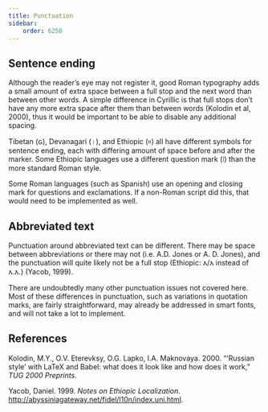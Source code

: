 ```yaml
---
title: Punctuation
sidebar:
    order: 6250
---
```


## Sentence ending

Although the reader’s eye may not register it, good Roman typography adds a small amount of extra space between a full stop and the next word than between other words. A simple difference in Cyrillic is that full stops don’t have any more extra space after them than between words (Kolodin et al, 2000), thus it would be important to be able to disable any additional spacing.

Tibetan (&#x050D;), Devanagari (&#x0964;), and Ethiopic (&#x1362;) all have different symbols for sentence ending, each with differing amount of space before and after the marker. Some Ethiopic languages use a different question mark (&#x1367;) than the more standard Roman style.

Some Roman languages (such as Spanish) use an opening and closing mark for questions and exclamations. If a non-Roman script did this, that would need to be implemented as well.

## Abbreviated text

Punctuation around abbreviated text can be different. There may be space between abbreviations or there may not (i.e. A.D. Jones or A. D. Jones), and the punctuation will quite likely not be a full stop (Ethiopic: &#x12A5;/&#x12A5; instead of &#x12A5;.&#x12A5;.) (Yacob, 1999).

There are undoubtedly many other punctuation issues not covered here. Most of these differences in punctuation, such as variations in quotation marks, are fairly straightforward, may already be addressed in smart fonts, and will not take a lot to implement.

## References

Kolodin, M.Y., O.V. Eterevksy, O.G. Lapko, I.A. Maknovaya. 2000. “‘Russian style’ with LaTeX and Babel: what does it look like and how does it work,” *TUG 2000 Preprints*.

Yacob, Daniel. 1999. *Notes on Ethiopic Localization*. http://abyssiniagateway.net/fidel/l10n/index.uni.html.
